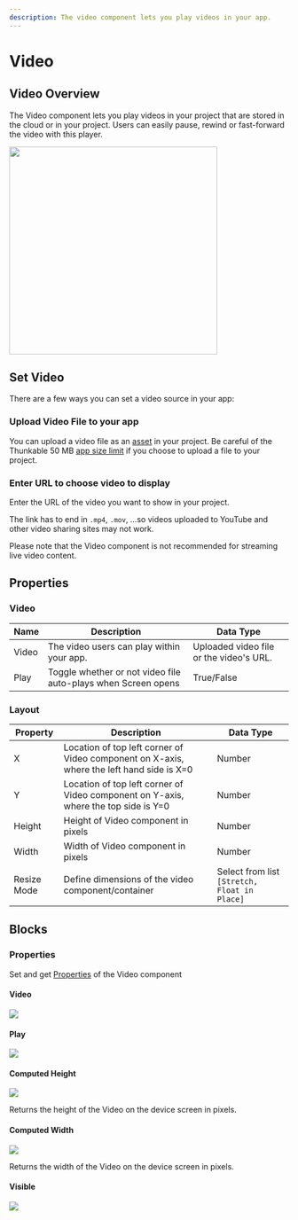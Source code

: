 ```yaml
---
description: The video component lets you play videos in your app.
---
```


# Video

## Video Overview

The Video component lets you play videos in your project that are stored in the cloud or in your project. Users can easily pause, rewind or fast-forward the video with this player.

<div align="left">

<img src=".gitbook/assets/screen-shot-2019-10-17-at-2.52.02-pm.png" alt="" width="375">

</div>

## Set Video

There are a few ways you can set a video source in your app:

### Upload Video File to your app

You can upload a video file as an [asset](assets.md#uploading-and-managing-assets) in your project. Be careful of the Thunkable 50 MB [app size limit](assets.md#app-size-limits-50-mb-per-app) if you choose to upload a file to your project.

### Enter URL to choose video to display

Enter the URL of the video you want to show in your project.

The link has to end in `.mp4`, `.mov`, …so videos uploaded to YouTube and other video sharing sites may not work.

Please note that the Video component is not recommended for streaming live video content.&#x20;

## Properties

### Video

| Name  | Description                                                   | Data Type                               |
| ----- | ------------------------------------------------------------- | --------------------------------------- |
| Video | The video users can play within your app.                     | Uploaded video file or the video's URL. |
| Play  | Toggle whether or not video file auto-plays when Screen opens | True/False                              |

### Layout

| Property    | Description                                                                               | Data Type                                    |
| ----------- | ----------------------------------------------------------------------------------------- | -------------------------------------------- |
| X           | Location of top left corner of Video component on X-axis, where the left hand side is X=0 | Number                                       |
| Y           | Location of top left corner of Video component on Y-axis, where the top side is Y=0       | Number                                       |
| Height      | Height of Video component in pixels                                                       | Number                                       |
| Width       | Width of Video component in pixels                                                        | Number                                       |
| Resize Mode | Define dimensions of the video component/container                                        | Select from list `[Stretch, Float in Place]` |

## Blocks

### Properties

Set and get [Properties](video.md#properties) of the Video component

#### Video

![](.gitbook/assets/video\_blocks-video.png)

#### Play

![](.gitbook/assets/video\_blocks-play.png)

#### Computed Height

![](.gitbook/assets/video\_blocks-height.png)

Returns the height of the Video on the device screen in pixels.

#### Computed Width

![](.gitbook/assets/video\_blocks-width.png)

Returns the width of the Video on the device screen in pixels.

#### Visible

![](.gitbook/assets/video\_blocks-visible.png)
